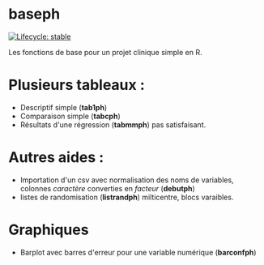 # baseph

  <!-- badges: start -->
  [![Lifecycle: stable](https://img.shields.io/badge/lifecycle-stable-brightgreen.svg)](https://lifecycle.r-lib.org/articles/stages.html#stable)
  <!-- badges: end -->
  
Les fonctions de base pour un projet clinique simple en R. 

# Plusieurs tableaux : 
- Descriptif simple (**tab1ph**)
- Comparaison simple (**tabcph**)
- Résultats d'une régression (**tabmmph**) pas satisfaisant.

# Autres aides : 
- Importation d'un csv avec normalisation des noms de variables, colonnes *caractère* converties en *facteur* (**debutph**)
- listes de randomisation (**listrandph**) milticentre, blocs varaibles.

# Graphiques
 - Barplot avec barres d'erreur pour une variable numérique (**barconfph**)
